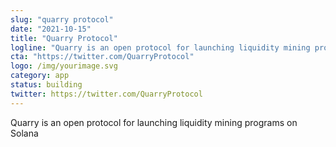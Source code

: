 ```yaml
---
slug: "quarry protocol"
date: "2021-10-15"
title: "Quarry Protocol"
logline: "Quarry is an open protocol for launching liquidity mining programs on Solana"
cta: "https://twitter.com/QuarryProtocol"
logo: /img/yourimage.svg
category: app
status: building
twitter: https://twitter.com/QuarryProtocol
---
```


Quarry is an open protocol for launching liquidity mining programs on Solana
